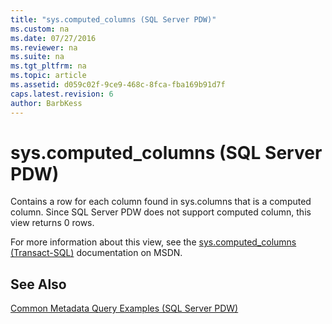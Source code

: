 ```yaml
---
title: "sys.computed_columns (SQL Server PDW)"
ms.custom: na
ms.date: 07/27/2016
ms.reviewer: na
ms.suite: na
ms.tgt_pltfrm: na
ms.topic: article
ms.assetid: d059c02f-9ce9-468c-8fca-fba169b91d7f
caps.latest.revision: 6
author: BarbKess
---
```

# sys.computed_columns (SQL Server PDW)
Contains a row for each column found in sys.columns that is a computed column. Since SQL Server PDW does not support computed column, this view returns 0 rows.  
  
For more information about this view, see the [sys.computed_columns (Transact-SQL)](http://msdn.microsoft.com/en-us/library/ms188744(v=sql11).aspx) documentation on MSDN.  
  
## See Also  
[Common Metadata Query Examples &#40;SQL Server PDW&#41;](../../mpp/sqlpdw/common-metadata-query-examples-sql-server-pdw.md)  
  
